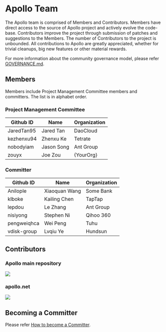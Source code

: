 # Apollo Team

The Apollo team is comprised of Members and Contributors. Members have direct access to the source of Apollo project and actively evolve the code-base. Contributors improve the project through submission of patches and suggestions to the Members. The number of Contributors to the project is unbounded. All contributions to Apollo are greatly appreciated, whether for trivial cleanups, big new features or other material rewards.

For more information about the community governance model, please refer [GOVERNANCE.md](https://github.com/ctripcorp/apollo/blob/master/GOVERNANCE.md).

## Members

Members include Project Management Committee members and committers. The list is in alphabet order.

### Project Management Committee

| Github ID  | Name       | Organization |
| ---------- | ---------- | ------------ |
| JaredTan95 | Jared Tan  | DaoCloud     |
| kezhenxu94 | Zhenxu Ke  | Tetrate      |
| nobodyiam  | Jason Song | Ant Group    |
| zouyx      | Joe Zou    | {YourOrg}    |

### Committer
| Github ID   | Name          | Organization |
| ----------- | ------------- | ------------ |
| Anilople    | Xiaoquan Wang | Some Bank    |
| klboke      | Kailing Chen  | TapTap       |
| lepdou      | Le Zhang      | Ant Group    |
| nisiyong    | Stephen Ni    | Qihoo 360    |
| pengweiqhca | Wei Peng      | Tuhu         |
| vdisk-group | Lvqiu Ye      | Hundsun      |

## Contributors

### Apollo main repository
<img src="https://opencollective.com/apollo/contributors.svg?width=880&button=false" />

### apollo.net
<img src="https://opencollective.com/apollonet/contributors.svg?width=880&button=false" />

## Becoming a Committer

Please refer [How to become a Committer](https://github.com/ctripcorp/apollo/blob/master/GOVERNANCE.md#how-to-become-a-committer).
